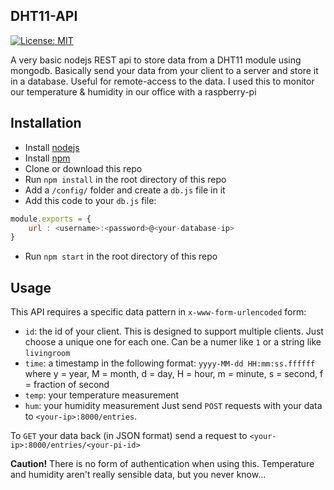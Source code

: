 ## DHT11-API

 [![License: MIT](https://img.shields.io/badge/License-MIT-yellow.svg)](https://opensource.org/licenses/MIT)

A very basic nodejs REST api to store data from a DHT11 module using mongodb.
Basically send your data from your client to a server and store it in a database.
Useful for remote-access to the data.
I used this to monitor our temperature & humidity in our office with a raspberry-pi

## Installation
* Install [nodejs](https://nodejs.org)
* Install [npm](https://www.npmjs.com/)
* Clone or download this repo
* Run `npm install` in the root directory of this repo
* Add a `/config/` folder and create a `db.js` file in it
* Add this code to your `db.js` file:
```javascript
module.exports = {
    url : <username>:<password>@<your-database-ip>
}
```
* Run `npm start` in the root directory of this repo

## Usage
This API requires a specific data pattern in `x-www-form-urlencoded` form:
* `id`: the id of your client. This is designed to support multiple clients. Just choose a unique one for each one. Can be a numer like `1` or a string like `livingroom`
* `time`: a timestamp in the following format: `yyyy-MM-dd HH:mm:ss.ffffff` where y = year, M = month, d = day, H = hour, m = minute, s = second, f = fraction of second
* `temp`: your temperature measurement
* `hum`: your humidity measurement
Just send `POST` requests with your data to `<your-ip>:8000/entries`.

To `GET` your data back (in JSON format) send a request to `<your-ip>:8000/entries/<your-pi-id>`

**Caution!**
There is no form of authentication when using this. Temperature and humidity aren't really sensible data, but you never know...
